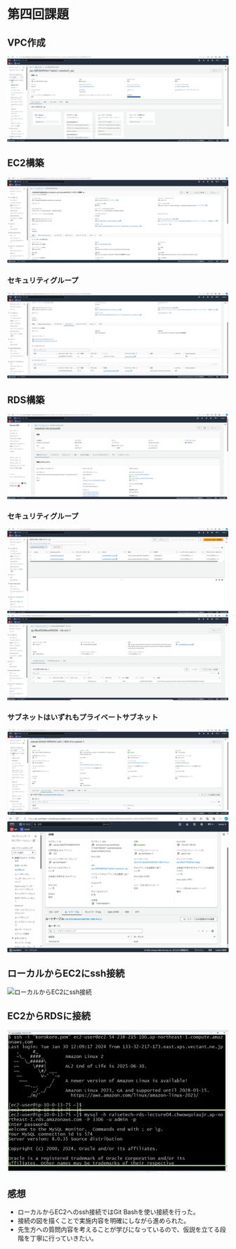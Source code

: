 # 第四回課題
## VPC作成
![VPC作成](image/lecture04_image/lecture04_VPC.png)  
## EC2構築
![EC2構築](image/lecture04_image/lecture04_EC2.png)  
### セキュリティグループ
![EC2セキュリティグループ](image/lecture04_image/lecture04_EC2-sg.png)  
## RDS構築
![RDS構築](image/lecture04_image/lecture04_RDS_1.png)  
### セキュリティグループ
![RDSセキュリティグループ1](image/lecture04_image/lecture04_RDS-sg1.png) 
![RDSセキュリティグループ2](image/lecture04_image/lecture04_RDS_sg2.png) 
### サブネットはいずれもプライベートサブネット
![RDSプライベートサブネット１](image/lecture04_image/lecture04_RDS_2.png)
![RDSプライベートサブネット２](image/lecture04_image/lecture04_RDS_3.png)  
## ローカルからEC2にssh接続
![ローカルからEC2にssh接続](image/lecture04_image/lecture04local-EGGC2.png)  
## EC2からRDSに接続
![EC2からRDSに接続](image/lecture04_image/lecture04_EC2-RDS.png)  
## 感想
* ローカルからEC2へのssh接続ではGit Bashを使い接続を行った。
* 接続の図を描くことで実施内容を明確にしながら進められた。
* 先生方への質問内容を考えることが学びになっているので、仮説を立てる段階を丁寧に行っていきたい。
